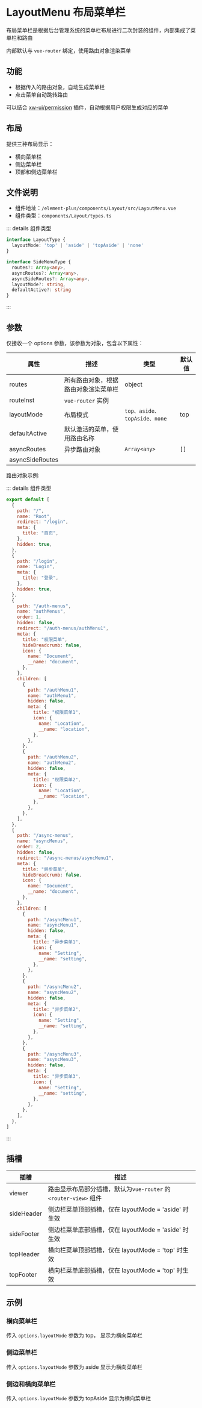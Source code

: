 # LayoutMenu 布局菜单栏

布局菜单栏是根据后台管理系统的菜单栏布局进行二次封装的组件，内部集成了菜单栏和路由

内部默认与 `vue-router` 绑定，使用路由对象渲染菜单

## 功能

* 根据传入的路由对象，自动生成菜单栏
* 点击菜单自动跳转路由

可以结合 [xw-ui/permission](https://sewar-x.github.io/X-UI/zh-CN/components/library/vivien-permission/%E4%BD%BF%E7%94%A8.html)  插件，自动根据用户权限生成对应的菜单

## 布局

提供三种布局显示：

* 横向菜单栏
* 侧边菜单栏
* 顶部和侧边菜单栏

## 文件说明

- 组件地址：`/element-plus/components/Layout/src/LayoutMenu.vue`
- 组件类型：`components/Layout/types.ts`

::: details 组件类型

```typescript
interface LayoutType {
  layoutMode: 'top' | 'aside' | 'topAside' | 'none'
}

interface SideMenuType {
  routes?: Array<any>,
  asyncRoutes?: Array<any>,
  asyncSideRoutes?: Array<any>,
  layoutMode?: string,
  defaultActive?: string
}

```
:::



## 参数

仅接收一个 options 参数，该参数为对象，包含以下属性：

| 属性            | 描述                                 | 类型                         | 默认值 |
| --------------- | ------------------------------------ | ---------------------------- | ------ |
| routes          | 所有路由对象，根据路由对象渲染菜单栏 | object                       |        |
| routeInst       | `vue-router`  实例                   |                              |        |
| layoutMode      | 布局模式                             | `top、aside、topAside、none` | top    |
| defaultActive   | 默认激活的菜单，使用路由名称         |                              |        |
| asyncRoutes     | 异步路由对象                         | `Array<any>`                 | `[]`   |
| asyncSideRoutes |                                      |                              |        |

路由对象示例:

::: details 组件类型

```javascript
export default [
  {
    path: "/",
    name: "Root",
    redirect: "/login",
    meta: {
      title: "首页",
    },
    hidden: true,
  },
  {
    path: "/login",
    name: "Login",
    meta: {
      title: "登录",
    },
    hidden: true,
  },
  {
    path: "/auth-menus",
    name: "authMenus",
    order: 1,
    hidden: false,
    redirect: "/auth-menus/authMenu1",
    meta: {
      title: "权限菜单",
      hideBreadcrumb: false,
      icon: {
        name: "Document",
        __name: "document",
      },
    },
    children: [
      {
        path: "/authMenu1",
        name: "authMenu1",
        hidden: false,
        meta: {
          title: "权限菜单1",
          icon: {
            name: "Location",
            __name: "location",
          },
        },
      },
      {
        path: "/authMenu2",
        name: "authMenu2",
        hidden: false,
        meta: {
          title: "权限菜单2",
          icon: {
            name: "Location",
            __name: "location",
          },
        },
      },
    ],
  },
  {
    path: "/async-menus",
    name: "asyncMenus",
    order: 2,
    hidden: false,
    redirect: "/async-menus/asyncMenu1",
    meta: {
      title: "异步菜单",
      hideBreadcrumb: false,
      icon: {
        name: "Document",
        __name: "document",
      },
    },
    children: [
      {
        path: "/asyncMenu1",
        name: "asyncMenu1",
        hidden: false,
        meta: {
          title: "异步菜单1",
          icon: {
            name: "Setting",
            __name: "setting",
          },
        },
      },
      {
        path: "/asyncMenu2",
        name: "asyncMenu2",
        hidden: false,
        meta: {
          title: "异步菜单2",
          icon: {
            name: "Setting",
            __name: "setting",
          },
        },
      },
      {
        path: "/asyncMenu3",
        name: "asyncMenu3",
        hidden: false,
        meta: {
          title: "异步菜单3",
          icon: {
            name: "Setting",
            __name: "setting",
          },
        },
      },
    ],
  },
]

```
:::





## 插槽

| 插槽       | 描述                                                         |
| ---------- | ------------------------------------------------------------ |
| viewer     | 路由显示布局部分插槽，默认为`vue-router` 的  `<router-view>` 组件 |
| sideHeader | 侧边栏菜单顶部插槽，仅在 layoutMode = 'aside' 时生效         |
| sideFooter | 侧边栏菜单底部插槽，仅在 layoutMode = 'aside' 时生效         |
| topHeader  | 横向栏菜单顶部插槽，仅在 layoutMode = 'top' 时生效           |
| topFooter  | 横向栏菜单底部插槽，仅在 layoutMode = 'top' 时生效           |

## 示例

### 横向菜单栏
传入 `options.layoutMode` 参数为 top， 显示为横向菜单栏

<xw-demo
    demo-height="200px"
    source-code="element-plus:::layout/layout-top-menu-demo"
/>

### 侧边菜单栏
传入 `options.layoutMode` 参数为 aside 显示为横向菜单栏

<xw-demo
    demo-height="500px"
    source-code="element-plus:::layout/layout-side-menu-demo"
/>


### 侧边和横向菜单栏
传入 `options.layoutMode` 参数为 topAside 显示为横向菜单栏

<xw-demo
    demo-height="500px"
    source-code="element-plus:::layout/layout-topaside-menu-demo"
/>